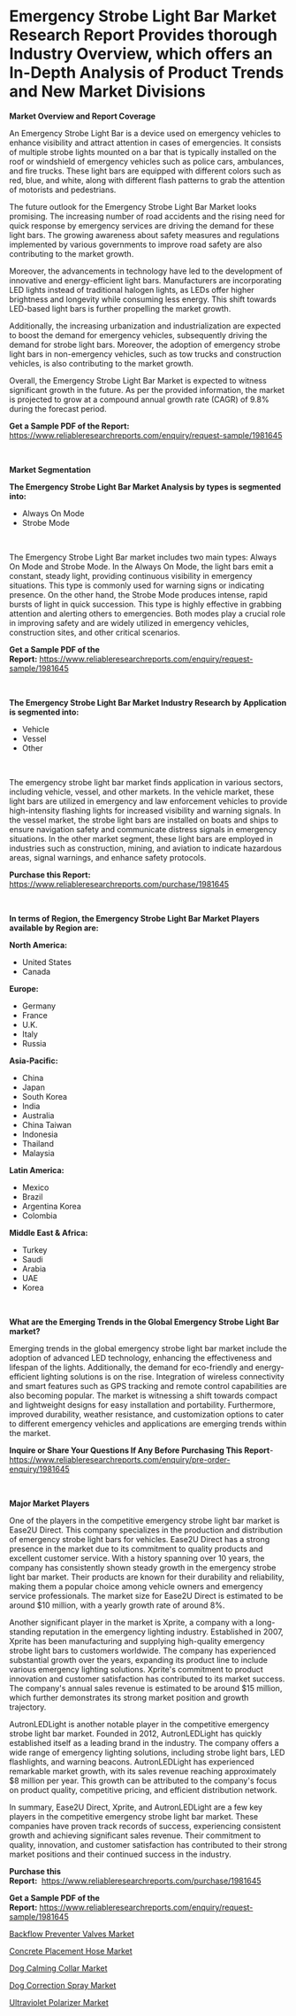 <p><h1>Emergency Strobe Light Bar Market Research Report Provides thorough Industry Overview, which offers an In-Depth Analysis of Product Trends and New Market Divisions</h1></p><p><strong>Market Overview and Report Coverage</strong></p>
<p><p>An Emergency Strobe Light Bar is a device used on emergency vehicles to enhance visibility and attract attention in cases of emergencies. It consists of multiple strobe lights mounted on a bar that is typically installed on the roof or windshield of emergency vehicles such as police cars, ambulances, and fire trucks. These light bars are equipped with different colors such as red, blue, and white, along with different flash patterns to grab the attention of motorists and pedestrians.</p><p>The future outlook for the Emergency Strobe Light Bar Market looks promising. The increasing number of road accidents and the rising need for quick response by emergency services are driving the demand for these light bars. The growing awareness about safety measures and regulations implemented by various governments to improve road safety are also contributing to the market growth.</p><p>Moreover, the advancements in technology have led to the development of innovative and energy-efficient light bars. Manufacturers are incorporating LED lights instead of traditional halogen lights, as LEDs offer higher brightness and longevity while consuming less energy. This shift towards LED-based light bars is further propelling the market growth.</p><p>Additionally, the increasing urbanization and industrialization are expected to boost the demand for emergency vehicles, subsequently driving the demand for strobe light bars. Moreover, the adoption of emergency strobe light bars in non-emergency vehicles, such as tow trucks and construction vehicles, is also contributing to the market growth.</p><p>Overall, the Emergency Strobe Light Bar Market is expected to witness significant growth in the future. As per the provided information, the market is projected to grow at a compound annual growth rate (CAGR) of 9.8% during the forecast period.</p></p>
<p><strong>Get a Sample PDF of the Report:</strong> <a href="https://www.reliableresearchreports.com/enquiry/request-sample/1981645">https://www.reliableresearchreports.com/enquiry/request-sample/1981645</a></p>
<p>&nbsp;</p>
<p><strong>Market Segmentation</strong></p>
<p><strong>The Emergency Strobe Light Bar Market Analysis by types is segmented into:</strong></p>
<p><ul><li>Always On Mode</li><li>Strobe Mode</li></ul></p>
<p>&nbsp;</p>
<p><p>The Emergency Strobe Light Bar market includes two main types: Always On Mode and Strobe Mode. In the Always On Mode, the light bars emit a constant, steady light, providing continuous visibility in emergency situations. This type is commonly used for warning signs or indicating presence. On the other hand, the Strobe Mode produces intense, rapid bursts of light in quick succession. This type is highly effective in grabbing attention and alerting others to emergencies. Both modes play a crucial role in improving safety and are widely utilized in emergency vehicles, construction sites, and other critical scenarios.</p></p>
<p><strong>Get a Sample PDF of the Report:</strong>&nbsp;<a href="https://www.reliableresearchreports.com/enquiry/request-sample/1981645">https://www.reliableresearchreports.com/enquiry/request-sample/1981645</a></p>
<p>&nbsp;</p>
<p><strong>The Emergency Strobe Light Bar Market Industry Research by Application is segmented into:</strong></p>
<p><ul><li>Vehicle</li><li>Vessel</li><li>Other</li></ul></p>
<p>&nbsp;</p>
<p><p>The emergency strobe light bar market finds application in various sectors, including vehicle, vessel, and other markets. In the vehicle market, these light bars are utilized in emergency and law enforcement vehicles to provide high-intensity flashing lights for increased visibility and warning signals. In the vessel market, the strobe light bars are installed on boats and ships to ensure navigation safety and communicate distress signals in emergency situations. In the other market segment, these light bars are employed in industries such as construction, mining, and aviation to indicate hazardous areas, signal warnings, and enhance safety protocols.</p></p>
<p><strong>Purchase this Report:</strong>&nbsp; <a href="https://www.reliableresearchreports.com/purchase/1981645">https://www.reliableresearchreports.com/purchase/1981645</a></p>
<p>&nbsp;</p>
<p><strong>In terms of Region, the Emergency Strobe Light Bar Market Players available by Region are:</strong></p>
<p>
    <p> <strong> North America: </strong>
        <ul>
            <li>United States</li>
            <li>Canada</li>
        </ul>
        </p> 
    <p> <strong> Europe: </strong>
        <ul>
            <li>Germany</li>
            <li>France</li>
            <li>U.K.</li>
            <li>Italy</li>
            <li>Russia</li>
        </ul>
        </p> 
    <p> <strong> Asia-Pacific: </strong>
        <ul>
            <li>China</li>
            <li>Japan</li>
            <li>South Korea</li>
            <li>India</li>
            <li>Australia</li>
            <li>China Taiwan</li>
            <li>Indonesia</li>
            <li>Thailand</li>
            <li>Malaysia</li>
        </ul>
        </p> 
    <p> <strong> Latin America: </strong>
        <ul>
            <li>Mexico</li>
            <li>Brazil</li>
            <li>Argentina Korea</li>
            <li>Colombia</li>
        </ul>
        </p> 
    <p> <strong> Middle East & Africa: </strong>
        <ul>
            <li>Turkey</li>
            <li>Saudi</li>
            <li>Arabia</li>
            <li>UAE</li>
            <li>Korea</li>
        </ul>
    </p>
    </p>
<p>&nbsp;</p>
<p><strong>What are the Emerging Trends in the Global Emergency Strobe Light Bar market?</strong></p>
<p><p>Emerging trends in the global emergency strobe light bar market include the adoption of advanced LED technology, enhancing the effectiveness and lifespan of the lights. Additionally, the demand for eco-friendly and energy-efficient lighting solutions is on the rise. Integration of wireless connectivity and smart features such as GPS tracking and remote control capabilities are also becoming popular. The market is witnessing a shift towards compact and lightweight designs for easy installation and portability. Furthermore, improved durability, weather resistance, and customization options to cater to different emergency vehicles and applications are emerging trends within the market.</p></p>
<p><strong>Inquire or Share Your Questions If Any Before Purchasing This Report</strong>- <a href="https://www.reliableresearchreports.com/enquiry/pre-order-enquiry/1981645">https://www.reliableresearchreports.com/enquiry/pre-order-enquiry/1981645</a></p>
<p>&nbsp;</p>
<p><strong>Major Market Players</strong></p>
<p><p>One of the players in the competitive emergency strobe light bar market is Ease2U Direct. This company specializes in the production and distribution of emergency strobe light bars for vehicles. Ease2U Direct has a strong presence in the market due to its commitment to quality products and excellent customer service. With a history spanning over 10 years, the company has consistently shown steady growth in the emergency strobe light bar market. Their products are known for their durability and reliability, making them a popular choice among vehicle owners and emergency service professionals. The market size for Ease2U Direct is estimated to be around $10 million, with a yearly growth rate of around 8%.</p><p>Another significant player in the market is Xprite, a company with a long-standing reputation in the emergency lighting industry. Established in 2007, Xprite has been manufacturing and supplying high-quality emergency strobe light bars to customers worldwide. The company has experienced substantial growth over the years, expanding its product line to include various emergency lighting solutions. Xprite's commitment to product innovation and customer satisfaction has contributed to its market success. The company's annual sales revenue is estimated to be around $15 million, which further demonstrates its strong market position and growth trajectory.</p><p>AutronLEDLight is another notable player in the competitive emergency strobe light bar market. Founded in 2012, AutronLEDLight has quickly established itself as a leading brand in the industry. The company offers a wide range of emergency lighting solutions, including strobe light bars, LED flashlights, and warning beacons. AutronLEDLight has experienced remarkable market growth, with its sales revenue reaching approximately $8 million per year. This growth can be attributed to the company's focus on product quality, competitive pricing, and efficient distribution network.</p><p>In summary, Ease2U Direct, Xprite, and AutronLEDLight are a few key players in the competitive emergency strobe light bar market. These companies have proven track records of success, experiencing consistent growth and achieving significant sales revenue. Their commitment to quality, innovation, and customer satisfaction has contributed to their strong market positions and their continued success in the industry.</p></p>
<p><strong>Purchase this Report:</strong>&nbsp;&nbsp;<a href="https://www.reliableresearchreports.com/purchase/1981645">https://www.reliableresearchreports.com/purchase/1981645</a></p>
<p></p>
<p><strong>Get a Sample PDF of the Report:</strong>&nbsp;<a href="https://www.reliableresearchreports.com/enquiry/request-sample/1981645">https://www.reliableresearchreports.com/enquiry/request-sample/1981645</a></p>
<p><p><a href="https://github.com/nicoletavirag/Market-Research-Report-List-1/blob/main/backflow-preventer-valves-market.md">Backflow Preventer Valves Market</a></p><p><a href="https://github.com/zeberleansnyderallisonwjfli/Market-Research-Report-List-1/blob/main/concrete-placement-hose-market.md">Concrete Placement Hose Market</a></p><p><a href="https://github.com/wwwkeltoum/Market-Research-Report-List-1/blob/main/dog-calming-collar-market.md">Dog Calming Collar Market</a></p><p><a href="https://github.com/changoleonlaverguenzanoexiste/Market-Research-Report-List-1/blob/main/dog-correction-spray-market.md">Dog Correction Spray Market</a></p><p><a href="https://github.com/mharielmesa/Market-Research-Report-List-1/blob/main/ultraviolet-polarizer-market.md">Ultraviolet Polarizer Market</a></p></p>